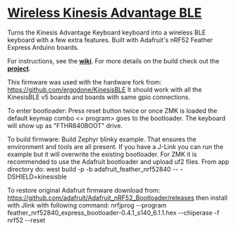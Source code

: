 
# [Wireless Kinesis Advantage BLE](https://github.com/mikewudev/KinesisBLE)

Turns the Kinesis Advantage Keyboard keyboard into a wireless BLE keyboard with a few extra features. Built with Adafruit's nRF52 Feather Express Arduino boards.

For instructions, see the **[wiki](https://github.com/sysdevmike/KinesisBLE/wiki)**. For more details on the build check out the **[project](https://hackaday.io/project/161578-wireless-ble-kinesis-advantage-custom-controller)**.

This firmware was used with the hardware fork from:
https://github.com/ergodone/KinesisBLE
It should work with all the KinesisBLE v5 boards and boards with same gpio connections.

To enter bootloader:
Press reset button twice or once ZMK is loaded the default keymap combo <= program> goes to the bootloader.  The keyboard will show up as "FTHR840BOOT" drive.

To build firmware:
Build Zephyr blinky example.  That ensures the environment and tools are all present.  If you have a J-Link you can run the example but it will overwrite the existing bootloader. For ZMK it is recommended to use the Adafruit bootloader and upload uf2 files.
From app directory do:
 west build -p -b adafruit_feather_nrf52840 -- -DSHIELD=kinesisble


To restore original Adafruit firmware download from:
https://github.com/adafruit/Adafruit_nRF52_Bootloader/releases
then install with Jlink with following command:
nrfjprog --program feather_nrf52840_express_bootloader-0.4.1_s140_6.1.1.hex --chiperase -f nrf52 --reset